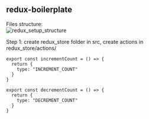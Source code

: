 ## redux-boilerplate  

Files structure:  
![redux_setup_structure](https://user-images.githubusercontent.com/29883334/120913128-4e981480-c6b2-11eb-9a1c-92d95361bd6c.PNG)


Step 1: create redux_store folder in src, create actions in redux_store/actions/
```
export const incrementCount = () => {
  return {
    type: "INCREMENT_COUNT"
  }
}

export const decrementCount = () => {
  return {
    type: "DECREMENT_COUNT"
  }
}
```  

